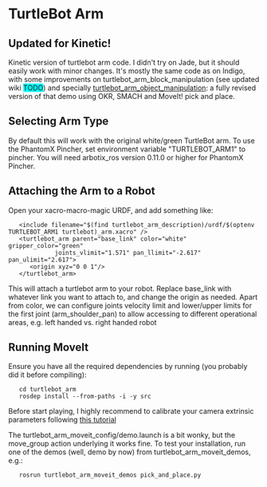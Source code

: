 TurtleBot Arm
=============

## Updated for Kinetic!

Kinetic version of turtlebot arm code. I didn't try on Jade, but it should easily work with minor changes. It's mostly the same code as on Indigo, with some improvements on turtlebot_arm_block_manipulation (see updated wiki <span style="background-color: #00FFFF">TODO</span>) and specially [turtlebot_arm_object_manipulation](https://github.com/turtlebot/turtlebot_arm/tree/kinetic-devel/turtlebot_arm_object_manipulation): a fully revised version of that demo using OKR, SMACH and MoveIt! pick and place.

## Selecting Arm Type
By default this will work with the original white/green TurtleBot arm.  To use the PhantomX Pincher, set environment variable "TURTLEBOT_ARM1" to pincher. You will need arbotix_ros version 0.11.0 or higher for PhantomX Pincher.

## Attaching the Arm to a Robot
Open your xacro-macro-magic URDF, and add something like:

       <include filename="$(find turtlebot_arm_description)/urdf/$(optenv TURTLEBOT_ARM1 turtlebot)_arm.xacro" />
       <turtlebot_arm parent="base_link" color="white" gripper_color="green"
                 joints_vlimit="1.571" pan_llimit="-2.617" pan_ulimit="2.617">
          <origin xyz="0 0 1"/>
       </turtlebot_arm>

This will attach a turtlebot arm to your robot. Replace base_link with whatever link you want to attach to, and change the origin as needed. Apart from color, we can configure joints velocity limit and lower/upper limits for the first joint (arm_shoulder_pan) to allow accessing to different operational areas, e.g. left handed vs. right handed robot

## Running MoveIt
Ensure you have all the required dependencies by running (you probably did it before compiling):

       cd turtlebot_arm
       rosdep install --from-paths -i -y src

Before start playing, I highly recommend to calibrate your camera extrinsic parameters following [this tutorial](http://wiki.ros.org/turtlebot_kinect_arm_calibration/Tutorials/CalibratingKinectToTurtleBotArm)

The turtlebot_arm_moveit_config/demo.launch is a bit wonky, but the move_group action underlying it works fine. To test your installation, run one of the demos (well, demo by now) from turtlebot_arm_moveit_demos, e.g.:

       rosrun turtlebot_arm_moveit_demos pick_and_place.py
